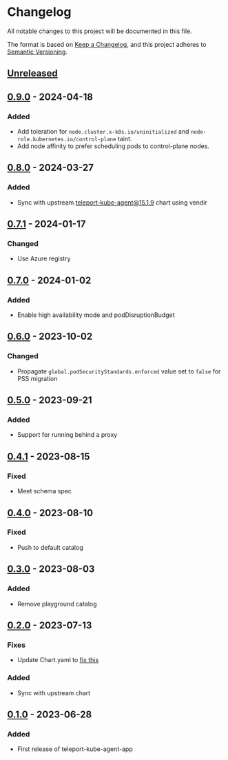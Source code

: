 # Changelog

All notable changes to this project will be documented in this file.

The format is based on [Keep a Changelog](https://keepachangelog.com/en/1.0.0/),
and this project adheres to [Semantic Versioning](https://semver.org/spec/v2.0.0.html).

## [Unreleased]

## [0.9.0] - 2024-04-18

### Added
- Add toleration for `node.cluster.x-k8s.io/uninitialized` and `node-role.kubernetes.io/control-plane` taint.
- Add node affinity to prefer scheduling pods to control-plane nodes.

## [0.8.0] - 2024-03-27

### Added
- Sync with upstream teleport-kube-agent@15.1.9 chart using vendir

## [0.7.1] - 2024-01-17

### Changed

- Use Azure registry

## [0.7.0] - 2024-01-02

### Added
- Enable high availability mode and podDisruptionBudget

## [0.6.0] - 2023-10-02

### Changed
- Propagate `global.podSecurityStandards.enforced` value set to `false` for PSS migration

## [0.5.0] - 2023-09-21

### Added
- Support for running behind a proxy

## [0.4.1] - 2023-08-15

### Fixed
- Meet schema spec

## [0.4.0] - 2023-08-10

### Fixed

- Push to default catalog

## [0.3.0] - 2023-08-03

### Added
- Remove playground catalog

## [0.2.0] - 2023-07-13

### Fixes
- Update Chart.yaml to [fix this](https://app.circleci.com/pipelines/github/giantswarm/teleport-kube-agent-app/1/workflows/e58da8df-838e-4118-9411-522ed1dec2ec/jobs/1)

### Added
- Sync with upstream chart

## [0.1.0] - 2023-06-28

### Added
- First release of teleport-kube-agent-app

[Unreleased]: https://github.com/giantswarm/teleport-kube-agent-app/compare/v0.9.0...HEAD
[0.9.0]: https://github.com/giantswarm/teleport-kube-agent-app/compare/v0.8.0...v0.9.0
[0.8.0]: https://github.com/giantswarm/teleport-kube-agent-app/compare/v0.7.1...v0.8.0
[0.7.1]: https://github.com/giantswarm/teleport-kube-agent-app/compare/v0.7.0...v0.7.1
[0.7.0]: https://github.com/giantswarm/teleport-kube-agent-app/compare/v0.6.0...v0.7.0
[0.6.0]: https://github.com/giantswarm/teleport-kube-agent-app/compare/v0.5.0...v0.6.0
[0.5.0]: https://github.com/giantswarm/teleport-kube-agent-app/compare/v0.4.1...v0.5.0
[0.4.1]: https://github.com/giantswarm/teleport-kube-agent-app/compare/v0.4.0...v0.4.1
[0.4.0]: https://github.com/giantswarm/teleport-kube-agent-app/compare/v0.3.0...v0.4.0
[0.3.0]: https://github.com/giantswarm/teleport-kube-agent-app/compare/v0.2.0...v0.3.0
[0.2.0]: https://github.com/giantswarm/teleport-kube-agent-app/compare/v0.1.0...v0.2.0
[0.1.0]: https://github.com/giantswarm/teleport-kube-agent-app/compare/v0.0.0...v0.1.0
